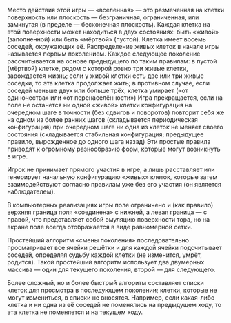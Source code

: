 Место действия этой игры — «вселенная» — это размеченная на клетки поверхность 
или плоскость — безграничная, ограниченная, или замкнутая (в пределе —
бесконечная плоскость). Каждая клетка на этой поверхности может находиться в
двух состояниях: быть «живой» (заполненной) или быть «мёртвой» (пустой). Клетка
имеет восемь соседей, окружающих её. Распределение живых клеток в начале игры
называется первым поколением. Каждое следующее поколение рассчитывается на
основе предыдущего по таким правилам: в пустой (мёртвой) клетке, рядом с которой
ровно три живые клетки, зарождается жизнь; если у живой клетки есть две или три
живые соседки, то эта клетка продолжает жить; в противном случае, если соседей
меньше двух или больше трёх, клетка умирает («от одиночества» или «от
перенаселённости») Игра прекращается, если на поле не останется ни одной «живой»
клетки конфигурация на очередном шаге в точности (без сдвигов и поворотов)
повторит себя же на одном из более ранних шагов (складывается периодическая
конфигурация) при очередном шаге ни одна из клеток не меняет своего состояния
(складывается стабильная конфигурация; предыдущее правило, вырожденное до одного
шага назад) Эти простые правила приводят к огромному разнообразию форм, которые
могут возникнуть в игре.

Игрок не принимает прямого участия в игре, а лишь расставляет или генерирует
начальную конфигурацию «живых» клеток, которые затем взаимодействуют согласно
правилам уже без его участия (он является наблюдателем).

В компьютерных реализациях игры поле ограничено и (как правило) верхняя граница
поля «соединена» с нижней, а левая граница — с правой, что представляет собой
эмуляцию поверхности тора, но на экране поле всегда отображается в виде
равномерной сетки.

Простейший алгоритм «смены поколения» последовательно просматривает все ячейки
решётки и для каждой ячейки подсчитывает соседей, определяя судьбу каждой клетки
(не изменится, умрёт, родится). Такой простейший алгоритм использует два
двумерных массива — один для текущего поколения, второй — для следующего.

Более сложный, но и более быстрый алгоритм составляет списки клеток для
просмотра в последующем поколении; клетки, которые не могут измениться, в списки
не вносятся. Например, если какая-либо клетка и ни одна из её соседей не
поменялись на предыдущем ходу, то эта клетка не поменяется и на текущем ходу.